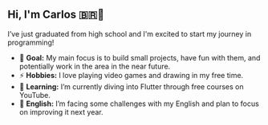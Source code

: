 ## Hi, I'm Carlos 🇧🇷👋
I’ve just graduated from high school and I'm excited to start my journey in programming!
- 🔭 **Goal:** My main focus is to build small projects, have fun with them, and potentially work in the area in the near future.
- ⚡ **Hobbies:** I love playing video games and drawing in my free time.
- 🌱 **Learning:** I’m currently diving into Flutter through free courses on YouTube.
- 🤔 **English:** I’m facing some challenges with my English and plan to focus on improving it next year.



<!--
**kadu-pudin/kadu-pudin** is a ✨ _special_ ✨ repository because its `README.md` (this file) appears on your GitHub profile.

Here are some ideas to get you started:

- 🔭 I’m currently working on ...
- 🌱 I’m currently learning ...
- 👯 I’m looking to collaborate on ...
- 🤔 I’m looking for help with ...
- 💬 Ask me about ...
- 📫 How to reach me: ...
- 😄 Pronouns: ...
- ⚡ Fun fact: ...
-->
